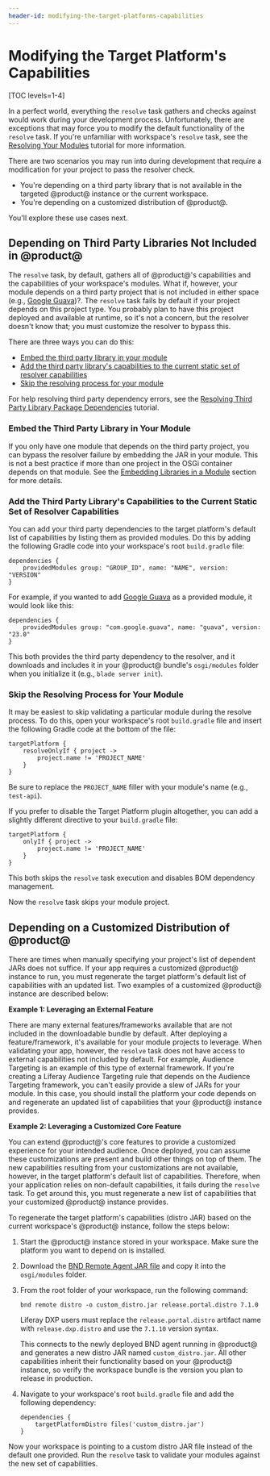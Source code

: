 ```yaml
---
header-id: modifying-the-target-platforms-capabilities
---
```


# Modifying the Target Platform's Capabilities

[TOC levels=1-4]

In a perfect world, everything the `resolve` task gathers and checks against
would work during your development process. Unfortunately, there are exceptions
that may force you to modify the default functionality of the `resolve` task. If
you're unfamiliar with workspace's `resolve` task, see the
[Resolving Your Modules](/docs/7-1/tutorials/-/knowledge_base/t/resolving-your-modules)
tutorial for more information.

There are two scenarios you may run into during development that require a
modification for your project to pass the resolver check.

- You're depending on a third party library that is not available in the
  targeted @product@ instance or the current workspace.
- You're depending on a customized distribution of @product@.

You'll explore these use cases next.

## Depending on Third Party Libraries Not Included in @product@

The `resolve` task, by default, gathers all of @product@'s capabilities and the
capabilities of your workspace's modules. What if, however, your module depends
on a third party project that is not included in either space (e.g.,
[Google Guava](https://opensource.google.com/projects/guava))?. The `resolve`
task fails by default if your project depends on this project type. You
probably plan to have this project deployed and available at runtime, so it's
not a concern, but the resolver doesn't know that; you must customize the
resolver to bypass this.

There are three ways you can do this:

- [Embed the third party library in your module](#embed-the-third-party-library-in-your-module)
- [Add the third party library's capabilities to the current static set of resolver capabilities](#add-the-third-party-librarys-capabilities-to-the-current-static-set-of-resolver-capabilities)
- [Skip the resolving process for your module](#skip-the-resolving-process-for-your-module)

For help resolving third party dependency errors, see the
[Resolving Third Party Library Package Dependencies](/docs/7-1/tutorials/-/knowledge_base/t/adding-third-party-libraries-to-a-module)
tutorial.

### Embed the Third Party Library in Your Module

If you only have one module that depends on the third party project, you can
bypass the resolver failure by embedding the JAR in your module. This is not
a best practice if more than one project in the OSGi container depends on that
module. See the 
[Embedding Libraries in a Module](/docs/7-1/tutorials/-/knowledge_base/t/adding-third-party-libraries-to-a-module#embedding-libraries-in-a-module)
section for more details.

### Add the Third Party Library's Capabilities to the Current Static Set of Resolver Capabilities

You can add your third party dependencies to the target platform's default list
of capabilities by listing them as provided modules. Do this by adding the
following Gradle code into your workspace's root `build.gradle` file:

    dependencies {
        providedModules group: "GROUP_ID", name: "NAME", version: "VERSION"
    }

For example, if you wanted to add 
[Google Guava](https://opensource.google.com/projects/guava) 
as a provided module, it would look like this:

    dependencies {
        providedModules group: "com.google.guava", name: "guava", version: "23.0"
    }

This both provides the third party dependency to the resolver, and it downloads
and includes it in your @product@ bundle's `osgi/modules` folder when you
initialize it (e.g., `blade server init`).

### Skip the Resolving Process for Your Module

It may be easiest to skip validating a particular module during the resolve
process. To do this, open your workspace's root `build.gradle` file and insert
the following Gradle code at the bottom of the file:

    targetPlatform {
        resolveOnlyIf { project ->
            project.name != 'PROJECT_NAME'
        }
    }

Be sure to replace the `PROJECT_NAME` filler with your module's name (e.g.,
`test-api`).

If you prefer to disable the Target Platform plugin altogether, you can add a
slightly different directive to your `build.gradle` file:

    targetPlatform {
        onlyIf { project ->
            project.name != 'PROJECT_NAME'
        }
    }

This both skips the `resolve` task execution and disables BOM dependency
management. 

Now the `resolve` task skips your module project.

## Depending on a Customized Distribution of @product@

There are times when manually specifying your project's list of dependent JARs
does not suffice. If your app requires a customized @product@ instance to
run, you must regenerate the target platform's default list of capabilities with
an updated list. Two examples of a customized @product@ instance are described
below:

**Example 1: Leveraging an External Feature**

There are many external features/frameworks available that are not included in
the downloadable bundle by default. After deploying a feature/framework, it's
available for your module projects to leverage. When validating your app,
however, the `resolve` task does not have access to external capabilities not
included by default. For example, Audience Targeting is an example of this type
of external framework. If you're creating a Liferay Audience Targeting rule that
depends on the Audience Targeting framework, you can't easily provide a slew of
JARs for your module. In this case, you should install the platform your code
depends on and regenerate an updated list of capabilities that your @product@
instance provides.

**Example 2: Leveraging a Customized Core Feature**

You can extend @product@'s core features to provide a customized experience for
your intended audience. Once deployed, you can assume these customizations are
present and build other things on top of them. The new capabilities resulting
from your customizations are not available, however, in the target platform's
default list of capabilities. Therefore, when your application relies on
non-default capabilities, it fails during the `resolve` task. To get around
this, you must regenerate a new list of capabilities that your customized
@product@ instance provides.

To regenerate the target platform's capabilities (distro JAR) based on the
current workspace's @product@ instance, follow the steps below:

<!-- The below process will likely be automated in Blade at some point. -Cody -->

1.  Start the @product@ instance stored in your workspace. Make sure the
    platform you want to depend on is installed.

2.  Download the
    [BND Remote Agent JAR file](https://search.maven.org/#search%7Cga%7C1%7Cbiz.aqute.remote.agent)
    and copy it into the `osgi/modules` folder.

3.  From the root folder of your workspace, run the following command:

        bnd remote distro -o custom_distro.jar release.portal.distro 7.1.0

    Liferay DXP users must replace the `release.portal.distro` artifact name
    with `release.dxp.distro` and use the `7.1.10` version syntax.

    This connects to the newly deployed BND agent running in @product@ and
    generates a new distro JAR named `custom_distro.jar`. All other capabilities
    inherit their functionality based on your @product@ instance, so verify the
    workspace bundle is the version you plan to release in production.

4.  Navigate to your workspace's root `build.gradle` file and add the following
    dependency:

        dependencies {
            targetPlatformDistro files('custom_distro.jar')
        }

Now your workspace is pointing to a custom distro JAR file instead of the
default one provided. Run the `resolve` task to validate your modules against
the new set of capabilities.
